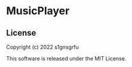 # MusicPlayer

## License
Copyright (c) 2022 s1gnsgrfu

This software is released under the MIT License.